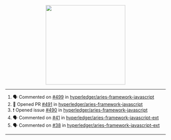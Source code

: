 <p align="center">
<img src="https://user-images.githubusercontent.com/61358536/126118557-75ac74a7-4655-4289-9a8d-e536322b7423.png" height="250" width="250"/>
</p>

---

<!--START_SECTION:activity-->
1. 🗣 Commented on [#499](https://github.com/hyperledger/aries-framework-javascript/issues/499) in [hyperledger/aries-framework-javascript](https://github.com/hyperledger/aries-framework-javascript)
2. 💪 Opened PR [#491](https://github.com/hyperledger/aries-framework-javascript/pull/491) in [hyperledger/aries-framework-javascript](https://github.com/hyperledger/aries-framework-javascript)
3. ❗️ Opened issue [#490](https://github.com/hyperledger/aries-framework-javascript/issues/490) in [hyperledger/aries-framework-javascript](https://github.com/hyperledger/aries-framework-javascript)
4. 🗣 Commented on [#41](https://github.com/hyperledger/aries-framework-javascript-ext/issues/41) in [hyperledger/aries-framework-javascript-ext](https://github.com/hyperledger/aries-framework-javascript-ext)
5. 🗣 Commented on [#38](https://github.com/hyperledger/aries-framework-javascript-ext/issues/38) in [hyperledger/aries-framework-javascript-ext](https://github.com/hyperledger/aries-framework-javascript-ext)
<!--END_SECTION:activity-->

---
